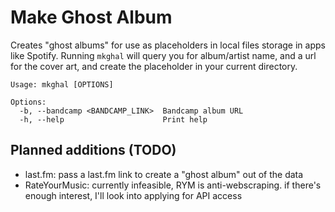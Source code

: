 # Make Ghost Album
Creates "ghost albums" for use as placeholders in local files storage in apps like Spotify. Running `mkghal` will query you for album/artist name, and a url for the cover art, and create the placeholder in your current directory.

```
Usage: mkghal [OPTIONS]

Options:
  -b, --bandcamp <BANDCAMP_LINK>  Bandcamp album URL
  -h, --help                      Print help
```

## Planned additions (TODO)
- last.fm: pass a last.fm link to create a "ghost album" out of the data
- RateYourMusic: currently infeasible, RYM is anti-webscraping. if there's enough interest, I'll look into applying for API access
